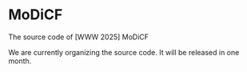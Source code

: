 # MoDiCF
The source code of [WWW 2025] MoDiCF

We are currently organizing the source code. It will be released in one month.
